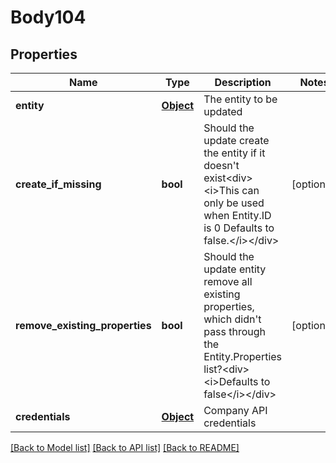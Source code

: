 # Body104

## Properties
Name | Type | Description | Notes
------------ | ------------- | ------------- | -------------
**entity** | [**Object**](Object.md) | The entity to be updated | 
**create_if_missing** | **bool** | Should the update create the entity if it doesn&#x27;t exist&lt;div&gt;&lt;i&gt;This can only be used when Entity.ID is 0  Defaults to false.&lt;/i&gt;&lt;/div&gt; | [optional] 
**remove_existing_properties** | **bool** | Should the update entity remove all existing properties, which didn&#x27;t pass through the Entity.Properties list?&lt;div&gt;&lt;i&gt;Defaults to false&lt;/i&gt;&lt;/div&gt; | [optional] 
**credentials** | [**Object**](Object.md) | Company API credentials | 

[[Back to Model list]](../README.md#documentation-for-models) [[Back to API list]](../README.md#documentation-for-api-endpoints) [[Back to README]](../README.md)

